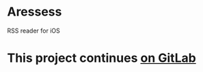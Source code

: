 # Aressess
RSS reader for iOS

# This project continues [on GitLab](https://gitlab.com/Kai.Oezer/feed-r)
